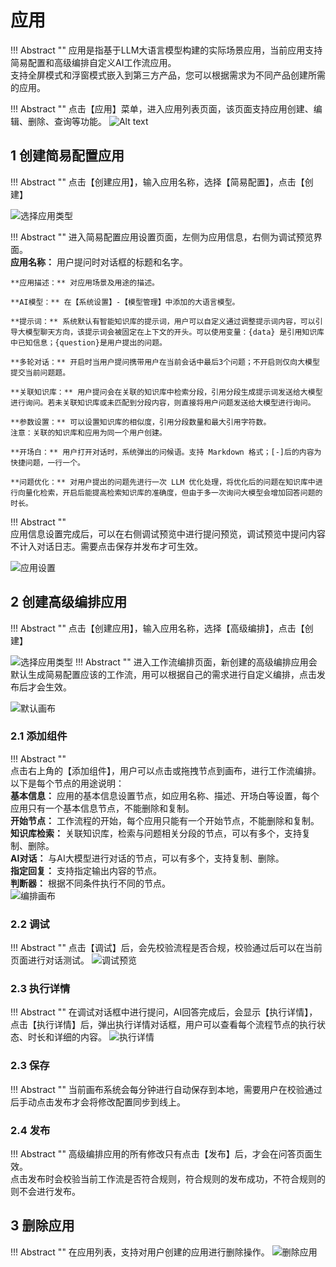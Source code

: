 # 应用
!!! Abstract ""
    应用是指基于LLM大语言模型构建的实际场景应用，当前应用支持简易配置和高级编排自定义AI工作流应用。    
    支持全屏模式和浮窗模式嵌入到第三方产品，您可以根据需求为不同产品创建所需的应用。    

!!! Abstract "" 
    点击【应用】菜单，进入应用列表页面，该页面支持应用创建、编辑、删除、查询等功能。
![Alt text](../../img/app/applist.png)

## 1 创建简易配置应用
!!! Abstract ""
    点击【创建应用】，输入应用名称，选择【简易配置】，点击【创建】

![选择应用类型](../../img/app/selectAppType.jpg)

!!! Abstract ""
    进入简易配置应用设置页面，左侧为应用信息，右侧为调试预览界面。      
    **应用名称：** 用户提问时对话框的标题和名字。

    **应用描述：** 对应用场景及用途的描述。

    **AI模型：** 在【系统设置】-【模型管理】中添加的大语言模型。  

    **提示词：** 系统默认有智能知识库的提示词，用户可以自定义通过调整提示词内容，可以引导大模型聊天方向，该提示词会被固定在上下文的开头。可以使用变量：{data} 是引用知识库中已知信息；{question}是用户提出的问题。   

    **多轮对话：** 开启时当用户提问携带用户在当前会话中最后3个问题；不开启则仅向大模型提交当前问题题。 

    **关联知识库：** 用户提问会在关联的知识库中检索分段，引用分段生成提示词发送给大模型进行询问。若未关联知识库或未匹配到分段内容，则直接将用户问题发送给大模型进行询问。 

    **参数设置：** 可以设置知识库的相似度，引用分段数量和最大引用字符数。      
    注意：关联的知识库和应用为同一个用户创建。  

    **开场白：** 用户打开对话时，系统弹出的问候语。支持 Markdown 格式；[-]后的内容为快捷问题，一行一个。    
          
    **问题优化：** 对用户提出的问题先进行一次 LLM 优化处理，将优化后的问题在知识库中进行向量化检索，开启后能提高检索知识库的准确度，但由于多一次询问大模型会增加回答问题的时长。   
!!! Abstract ""   
    应用信息设置完成后，可以在右侧调试预览中进行提问预览，调试预览中提问内容不计入对话日志。需要点击保存并发布才可生效。

![应用设置](../../img/app/app-setting.png)

## 2 创建高级编排应用
!!! Abstract ""
    点击【创建应用】，输入应用名称，选择【高级编排】，点击【创建】

![选择应用类型](../../img/app/app_workflow.png)
!!! Abstract ""
    进入工作流编排页面，新创建的高级编排应用会默认生成简易配置应该的工作流，用可以根据自己的需求进行自定义编排，点击发布后才会生效。  

![默认画布](../../img/app/defult_workflow.png)

### 2.1 添加组件

!!! Abstract ""  
    点击右上角的【添加组件】，用户可以点击或拖拽节点到画布，进行工作流编排。以下是每个节点的用途说明：      
    **基本信息：** 应用的基本信息设置节点，如应用名称、描述、开场白等设置，每个应用只有一个基本信息节点，不能删除和复制。      
    **开始节点：** 工作流程的开始，每个应用只能有一个开始节点，不能删除和复制。    
    **知识库检索：**  关联知识库，检索与问题相关分段的节点，可以有多个，支持复制、删除。     
    **AI对话：**  与AI大模型进行对话的节点，可以有多个，支持复制、删除。    
    **指定回复：** 支持指定输出内容的节点。     
    **判断器：** 根据不同条件执行不同的节点。    
![编排画布](../../img/app/workflow.png)


### 2.2 调试

!!! Abstract ""
    点击【调试】后，会先校验流程是否合规，校验通过后可以在当前页面进行对话测试。
![调试预览](../../img/app/workflow_view.png)

### 2.3 执行详情

!!! Abstract ""
    在调试对话框中进行提问，AI回答完成后，会显示【执行详情】，点击【执行详情】后，弹出执行详情对话框，用户可以查看每个流程节点的执行状态、时长和详细的内容。
![执行详情](../../img/app/exec_detail.png)

### 2.3 保存
!!! Abstract ""
    当前画布系统会每分钟进行自动保存到本地，需要用户在校验通过后手动点击发布才会将修改配置同步到线上。
### 2.4 发布
!!! Abstract ""
    高级编排应用的所有修改只有点击【发布】后，才会在问答页面生效。     
    点击发布时会校验当前工作流是否符合规则，符合规则的发布成功，不符合规则的则不会进行发布。  




## 3 删除应用
!!! Abstract ""
    在应用列表，支持对用户创建的应用进行删除操作。
![删除应用](../../img/app/del-app.png)